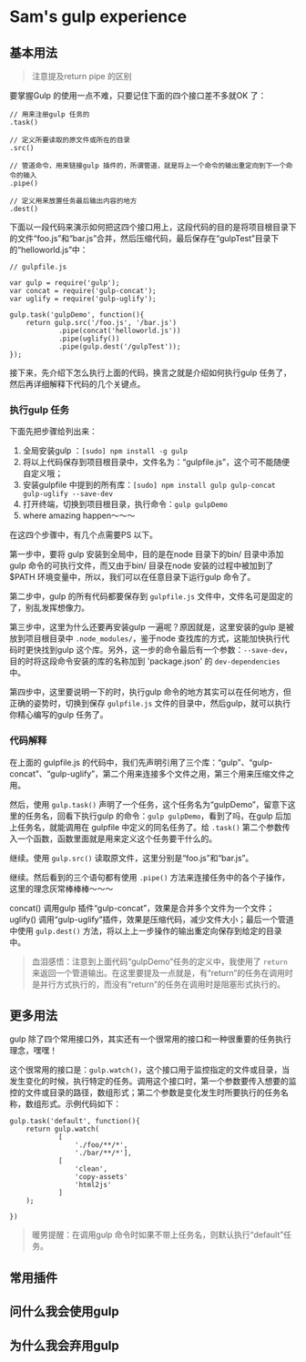 # Sam's gulp experience

## 基本用法

> 注意提及return pipe 的区别

要掌握Gulp 的使用一点不难，只要记住下面的四个接口差不多就OK 了：

	// 用来注册gulp 任务的
	.task()
	
	// 定义所要读取的原文件或所在的目录
	.src()
	
	// 管道命令，用来链接gulp 插件的，所谓管道，就是将上一个命令的输出重定向到下一个命令的输入
	.pipe()
	
	// 定义用来放置任务最后输出内容的地方
	.dest()
	
下面以一段代码来演示如何把这四个接口用上，这段代码的目的是将项目根目录下的文件“foo.js”和“bar.js”合并，然后压缩代码，最后保存在“gulpTest”目录下的“helloworld.js”中：

	// gulpfile.js
	
	var gulp = require('gulp');
	var concat = require('gulp-concat');
	var uglify = require('gulp-uglify');
	
	gulp.task('gulpDemo', function(){
		return gulp.src('/foo.js', '/bar.js')
				.pipe(concat('helloworld.js'))
				.pipe(uglify())
				.pipe(gulp.dest('/gulpTest'));
	});
	
接下来，先介绍下怎么执行上面的代码，换言之就是介绍如何执行gulp 任务了，然后再详细解释下代码的几个关键点。

### 执行gulp 任务
下面先把步骤给列出来：

1. 全局安装gulp ：`[sudo] npm install -g gulp`
2. 将以上代码保存到项目根目录中，文件名为：“gulpfile.js”，这个可不能随便自定义哦；
3. 安装gulpfile 中提到的所有库：`[sudo] npm install gulp gulp-concat gulp-uglify --save-dev`
4. 打开终端，切换到项目根目录，执行命令：`gulp gulpDemo`
5. where amazing happen～～～

在这四个步骤中，有几个点需要PS 以下。

第一步中，要将 gulp 安装到全局中，目的是在node 目录下的bin/ 目录中添加gulp 命令的可执行文件，而又由于bin/ 目录在node 安装的过程中被加到了$PATH 环境变量中，所以，我们可以在任意目录下运行gulp 命令了。

第二步中，gulp 的所有代码都要保存到 `gulpfile.js` 文件中，文件名可是固定的了，别乱发挥想像力。

第三步中，这里为什么还要再安装gulp 一遍呢？原因就是，这里安装的gulp 是被放到项目根目录中 `.node_modules/`，鉴于node 查找库的方式，这能加快执行代码时更快找到gulp 这个库。另外，这一步的命令最后有一个参数：`--save-dev`，目的时将这段命令安装的库的名称加到 'package.json' 的 `dev-dependencies` 中。

第四步中，这里要说明一下的时，执行gulp 命令的地方其实可以在任何地方，但正确的姿势时，切换到保存 `gulpfile.js` 文件的目录中，然后gulp，就可以执行你精心编写的gulp 任务了。

### 代码解释
在上面的 gulpfile.js 的代码中，我们先声明引用了三个库：“gulp”、“gulp-concat”、“gulp-uglify”，第二个用来连接多个文件之用，第三个用来压缩文件之用。

然后，使用 `gulp.task()` 声明了一个任务，这个任务名为“gulpDemo”，留意下这里的任务名，回看下执行gulp 的命令：`gulp gulpDemo`，看到了吗，在gulp 后加上任务名，就能调用在 gulpfile 中定义的同名任务了。给 `.task()` 第二个参数传入一个函数，函数里面就是用来定义这个任务要干什么的。

继续。使用 `gulp.src()` 读取原文件，这里分别是“foo.js”和“bar.js”。

继续。然后看到的三个语句都有使用 `.pipe()` 方法来连接任务中的各个子操作，这里的理念灰常棒棒棒～～～

concat() 调用gulp 插件“gulp-concat”，效果是合并多个文件为一个文件；uglify() 调用“gulp-uglify”插件，效果是压缩代码，减少文件大小；最后一个管道中使用 `gulp.dest()` 方法，将以上上一步操作的输出重定向保存到给定的目录中。

> 血泪感悟：注意到上面代码“gulpDemo”任务的定义中，我使用了 `return` 来返回一个管道输出。在这里要提及一点就是，有“return”的任务在调用时是并行方式执行的，而没有“return”的任务在调用时是阻塞形式执行的。


## 更多用法
gulp 除了四个常用接口外，其实还有一个很常用的接口和一种很重要的任务执行理念，嘿嘿！

这个很常用的接口是：`gulp.watch()`，这个接口用于监控指定的文件或目录，当发生变化的时候，执行特定的任务。调用这个接口时，第一个参数要传入想要的监控的文件或目录的路径，数组形式；第二个参数是变化发生时所要执行的任务名称，数组形式。示例代码如下：

	gulp.task('default', function(){
		return gulp.watch(
				[
					'./foo/**/*',
					'./bar/**/*'],
				[
					'clean',
					'copy-assets'
					'html2js'
				]
		);
	
	})
	
> 暖男提醒：在调用gulp 命令时如果不带上任务名，则默认执行“default”任务。





## 常用插件


## 问什么我会使用gulp

## 为什么我会弃用gulp